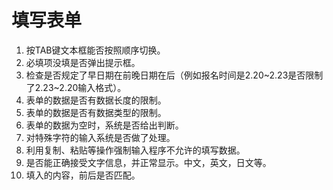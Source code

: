 # 填写表单
1. 按TAB键文本框能否按照顺序切换。
2. 必填项没填是否弹出提示框。
3. 检查是否规定了早日期在前晚日期在后（例如报名时间是2.20~2.23是否限制了2.23~2.20输入格式）。
4. 表单的数据是否有数据长度的限制。
5. 表单的数据是否有数据类型的限制。
6. 表单的数据为空时，系统是否给出判断。
7. 对特殊字符的输入系统是否做了处理。
8. 利用复制、粘贴等操作强制输入程序不允许的填写数据。
9. 是否能正确接受文字信息，并正常显示。中文，英文，日文等。
10. 填入的内容，前后是否匹配。